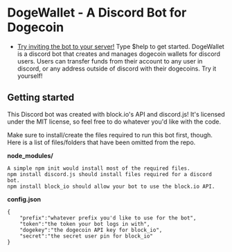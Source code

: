 # DogeWallet - A Discord Bot for Dogecoin 
* [Try inviting the bot to your server!](https://discordapp.com/api/oauth2/authorize?client_id=466402935186784266&permissions=0&scope=bot) Type $help to get started.
DogeWallet is a discord bot that creates and manages dogecoin wallets for discord users. Users can transfer funds from their account to any user in discord, or any address outside of discord with their dogecoins. Try it yourself!

## Getting started

This Discord bot was created with block.io's API and discord.js! It's licensed under the MIT license, so feel free to do whatever you'd like with the code.

Make sure to install/create the files required to run this bot first, though. Here is a list of files/folders that have been omitted from the repo.

**node_modules/**
```
A simple npm init would install most of the required files.
npm install discord.js should install files required for a discord bot.
npm install block_io should allow your bot to use the block.io API.
``` 

**config.json**
```
{
	"prefix":"whatever prefix you'd like to use for the bot",
	"token":"the token your bot logs in with",
	"dogekey":"the dogecoin API key for block_io",
	"secret":"the secret user pin for block_io"
}
``` 
